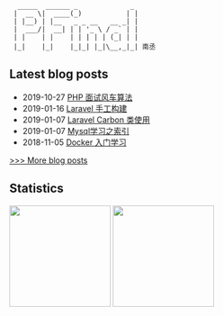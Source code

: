 ```
  _____  ______ _             _ 
 |  __ \|  ____(_)           | |
 | |__) | |__   _ _ __   __ _| |
 |  ___/|  __| | | '_ \ / _` | |
 | |    | |    | | | | | (_| | |
 |_|    |_|    |_|_| |_|\__,_|_| 南丞
```
## Latest blog posts
- 2019-10-27 [PHP 面试风车算法](http://friday-go.icu/PHP-%E9%9D%A2%E8%AF%95%E9%A3%8E%E8%BD%A6%E7%AE%97%E6%B3%95)
- 2019-01-16 [Laravel 手工构建](http://friday-go.icu/Laravel-%E6%89%8B%E5%B7%A5%E6%9E%84%E5%BB%BA)
- 2019-01-07 [Laravel Carbon 类使用](http://friday-go.icu/Laravel-Carbon-%E7%B1%BB%E4%BD%BF%E7%94%A8)
- 2019-01-07 [Mysql学习之索引](http://friday-go.icu/Mysql%E5%AD%A6%E4%B9%A0%E4%B9%8B%E7%B4%A2%E5%BC%95)
- 2018-11-05 [Docker 入门学习](http://friday-go.icu/Docker%E5%85%A5%E9%97%A8)

[>>> More blog posts](https://friday-go.icu/)

## Statistics
<img height="180em" src="https://github-readme-stats.vercel.app/api?username=Neroxiezi&show_icons=true&theme=radical">
<img height="180em" src="https://github-readme-stats.vercel.app/api/top-langs/?username=Neroxiezi&hide=ipynb,html&layout=compact&show_icons=true&theme=radical">

